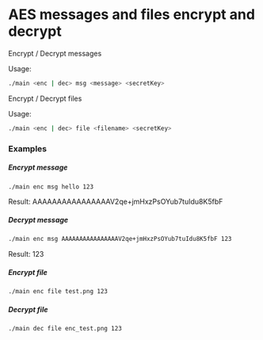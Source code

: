 # AES messages and files encrypt and decrypt

Encrypt / Decrypt messages

Usage:
```bash
./main <enc | dec> msg <message> <secretKey>
```
Encrypt / Decrypt files

Usage:
```bash
./main <enc | dec> file <filename> <secretKey>
```

### Examples

##### Encrypt message
```bash
./main enc msg hello 123
```
Result: AAAAAAAAAAAAAAAAV2qe+jmHxzPsOYub7tuIdu8K5fbF

##### Decrypt message
```bash
./main enc msg AAAAAAAAAAAAAAAAV2qe+jmHxzPsOYub7tuIdu8K5fbF 123
```
Result: 123

##### Encrypt file
```bash
./main enc file test.png 123
```
##### Decrypt file
```bash
./main dec file enc_test.png 123
```